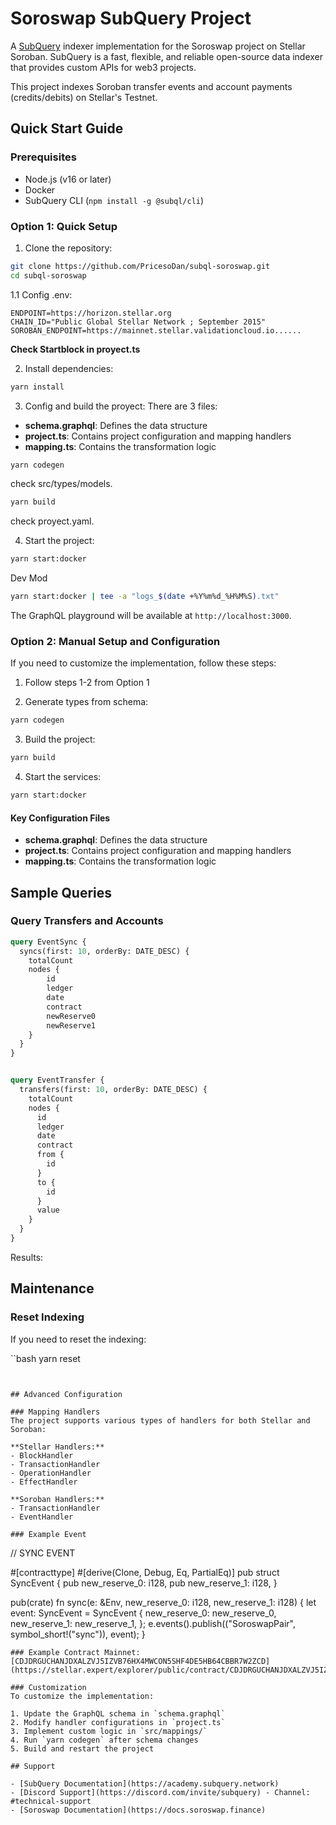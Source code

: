 # Soroswap SubQuery Project

A [SubQuery](https://subquery.network) indexer implementation for the Soroswap project on Stellar Soroban. SubQuery is a fast, flexible, and reliable open-source data indexer that provides custom APIs for web3 projects.

This project indexes Soroban transfer events and account payments (credits/debits) on Stellar's Testnet.

## Quick Start Guide

### Prerequisites
- Node.js (v16 or later)
- Docker
- SubQuery CLI (`npm install -g @subql/cli`)

### Option 1: Quick Setup

1. Clone the repository:
```bash
git clone https://github.com/PricesoDan/subql-soroswap.git
cd subql-soroswap
```
1.1 Config .env:

```.env Mainnet
ENDPOINT=https://horizon.stellar.org
CHAIN_ID="Public Global Stellar Network ; September 2015"
SOROBAN_ENDPOINT=https://mainnet.stellar.validationcloud.io......
```
**Check Startblock in proyect.ts** 

2. Install dependencies:

```bash
yarn install
```
3. Config and build the proyect:
There are 3 files: 
- **schema.graphql**: Defines the data structure
- **project.ts**: Contains project configuration and mapping handlers
- **mapping.ts**: Contains the transformation logic

```bash
yarn codegen
```
check src/types/models.

```bash
yarn build
```
check proyect.yaml.

4. Start the project:
```bash
yarn start:docker
```
Dev Mod
```bash
yarn start:docker | tee -a "logs_$(date +%Y%m%d_%H%M%S).txt"
```

The GraphQL playground will be available at `http://localhost:3000`.

### Option 2: Manual Setup and Configuration

If you need to customize the implementation, follow these steps:

1. Follow steps 1-2 from Option 1

2. Generate types from schema:
```bash
yarn codegen
```

3. Build the project:
```bash
yarn build
```

4. Start the services:
```bash
yarn start:docker
```

#### Key Configuration Files

- **schema.graphql**: Defines the data structure
- **project.ts**: Contains project configuration and mapping handlers
- **mapping.ts**: Contains the transformation logic

## Sample Queries

### Query Transfers and Accounts
```graphql
query EventSync {
  syncs(first: 10, orderBy: DATE_DESC) {
    totalCount
    nodes { 
    	id
    	ledger
    	date
    	contract
    	newReserve0
    	newReserve1
    }
  }
}


query EventTransfer {
  transfers(first: 10, orderBy: DATE_DESC) {
    totalCount
    nodes {
      id
      ledger
      date
      contract
      from {
        id
      }
      to {
        id
      }
      value
    }
  }
}

```
Results:


## Maintenance

### Reset Indexing
If you need to reset the indexing:

``bash
yarn reset
```


## Advanced Configuration

### Mapping Handlers
The project supports various types of handlers for both Stellar and Soroban:

**Stellar Handlers:**
- BlockHandler
- TransactionHandler
- OperationHandler
- EffectHandler

**Soroban Handlers:**
- TransactionHandler
- EventHandler

### Example Event
```
// SYNC EVENT

#[contracttype]
#[derive(Clone, Debug, Eq, PartialEq)]
pub struct SyncEvent {
    pub new_reserve_0: i128,
    pub new_reserve_1: i128,
}

pub(crate) fn sync(e: &Env, new_reserve_0: i128, new_reserve_1: i128) {
    let event: SyncEvent = SyncEvent {
        new_reserve_0: new_reserve_0,
        new_reserve_1: new_reserve_1,
    };
    e.events().publish(("SoroswapPair", symbol_short!("sync")), event);
}
```
### Example Contract Mainnet: [CDJDRGUCHANJDXALZVJ5IZVB76HX4MWCON5SHF4DE5HB64CBBR7W2ZCD](https://stellar.expert/explorer/public/contract/CDJDRGUCHANJDXALZVJ5IZVB76HX4MWCON5SHF4DE5HB64CBBR7W2ZCD)

### Customization
To customize the implementation:

1. Update the GraphQL schema in `schema.graphql`
2. Modify handler configurations in `project.ts`
3. Implement custom logic in `src/mappings/`
4. Run `yarn codegen` after schema changes
5. Build and restart the project

## Support

- [SubQuery Documentation](https://academy.subquery.network)
- [Discord Support](https://discord.com/invite/subquery) - Channel: #technical-support
- [Soroswap Documentation](https://docs.soroswap.finance)